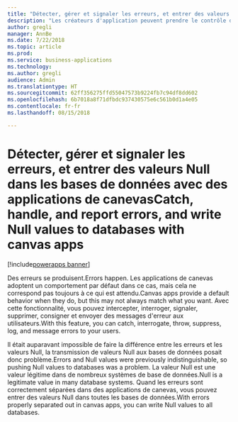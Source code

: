 ```yaml
---
title: "Détecter, gérer et signaler les erreurs, et entrer des valeurs Null dans les bases de données avec des applications de canevas"
description: "Les créateurs d'application peuvent prendre le contrôle des erreurs lorsqu'elles se produisent et entrer des valeurs Null, ce qui est un autre avantage."
author: gregli
manager: AnnBe
ms.date: 7/22/2018
ms.topic: article
ms.prod: 
ms.service: business-applications
ms.technology: 
ms.author: gregli
audience: Admin
ms.translationtype: HT
ms.sourcegitcommit: 62ff356275ffd55047573b9224fb7c94df8dd602
ms.openlocfilehash: 6b7018a8f71dfbdc937430575e6c561b0d1a4e05
ms.contentlocale: fr-fr
ms.lasthandoff: 08/15/2018

---
```

# <a name="catch-handle-and-report-errors-and-write-null-values-to-databases-with-canvas-apps"></a><span data-ttu-id="2d5f2-103">Détecter, gérer et signaler les erreurs, et entrer des valeurs Null dans les bases de données avec des applications de canevas</span><span class="sxs-lookup"><span data-stu-id="2d5f2-103">Catch, handle, and report errors, and write Null values to databases with canvas apps</span></span>

[!include[powerapps banner](../includes/powerapps.md)]




<span data-ttu-id="2d5f2-104">Des erreurs se produisent.</span><span class="sxs-lookup"><span data-stu-id="2d5f2-104">Errors happen.</span></span>  <span data-ttu-id="2d5f2-105">Les applications de canevas adoptent un comportement par défaut dans ce cas, mais cela ne correspond pas toujours à ce qui est attendu.</span><span class="sxs-lookup"><span data-stu-id="2d5f2-105">Canvas apps provide a default behavior when they do, but this may not always match what you want.</span></span>  <span data-ttu-id="2d5f2-106">Avec cette fonctionnalité, vous pouvez intercepter, interroger, signaler, supprimer, consigner et envoyer des messages d'erreur aux utilisateurs.</span><span class="sxs-lookup"><span data-stu-id="2d5f2-106">With this feature, you can catch, interrogate, throw, suppress, log, and message errors to your users.</span></span>

<span data-ttu-id="2d5f2-107">Il était auparavant impossible de faire la différence entre les erreurs et les valeurs Null, la transmission de valeurs Null aux bases de données posait donc problème.</span><span class="sxs-lookup"><span data-stu-id="2d5f2-107">Errors and Null values were previously indistinguishable, so pushing Null values to databases was a problem.</span></span>  <span data-ttu-id="2d5f2-108">La valeur Null est une valeur légitime dans de nombreux systèmes de base de données.</span><span class="sxs-lookup"><span data-stu-id="2d5f2-108">Null is a legitimate value in many database systems.</span></span>  <span data-ttu-id="2d5f2-109">Quand les erreurs sont correctement séparées dans des applications de canevas, vous pouvez entrer des valeurs Null dans toutes les bases de données.</span><span class="sxs-lookup"><span data-stu-id="2d5f2-109">With errors properly separated out in canvas apps, you can write Null values to all databases.</span></span>

